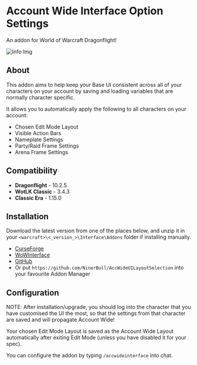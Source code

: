 # Account Wide Interface Option Settings

An addon for World of Warcraft Dragonflight!

![Info Img](https://cdn-wow.mmoui.com/preview/pvw75851.jpg)

## About
This addon aims to help keep your Base UI consistent across all of your characters on your account by saving and loading variables that are normally character specific.

It allows you to automatically apply the following to all characters on your account:

* Chosen Edit Mode Layout
* Visible Action Bars
* Nameplate Settings
* Party/Raid Frame Settings
* Arena Frame Settings

## Compatibility
* **Dragonflight** - 10.2.5
* **WotLK Classic** - 3.4.3
* **Classic Era** - 1.15.0

## Installation
Download the latest version from one of the places below, and unzip it in your `<warcraft>\<_version_>\Interface\Addons` folder if installing manually.

* [CurseForge](https://www.curseforge.com/wow/addons/account-wide-ui)
* [WoWInterface](https://www.wowinterface.com/downloads/info26459-AccountWideUILayoutSelection.html)
* [GitHub](https://github.com/NinerBull/AccWideUILayoutSelection/releases/latest)
* Or put `https://github.com/NinerBull/AccWideUILayoutSelection` into your favourite Addon Manager


## Configuration
NOTE: After installation/upgrade, you should log into the character that you have customised the UI the most, so that the settings from that character are saved and will propagate Account Wide!

Your chosen Edit Mode Layout is saved as the Account Wide Layout automatically after exiting Edit Mode (unless you have disabled it for your spec).

You can configure the addon by typing `/accwideinterface` into chat.